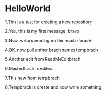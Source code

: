 # HelloWorld
1.This is a test for creating a new repository

2.Yes, this is my first message, bravo

3.Now, write someting on the master brach

4.OK, now pull anther brach names tempbrach

5.Another edit from ReadMeEditbrach

6.MasterBrach is edited.

7.This new from tempbrach

8.Tempbrach is create and now write something
 
